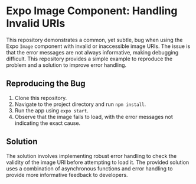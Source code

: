 # Expo Image Component: Handling Invalid URIs

This repository demonstrates a common, yet subtle, bug when using the Expo `Image` component with invalid or inaccessible image URIs.  The issue is that the error messages are not always informative, making debugging difficult. This repository provides a simple example to reproduce the problem and a solution to improve error handling.

## Reproducing the Bug

1. Clone this repository.
2. Navigate to the project directory and run `npm install`.
3. Run the app using `expo start`.
4. Observe that the image fails to load, with the error messages not indicating the exact cause.

## Solution

The solution involves implementing robust error handling to check the validity of the image URI before attempting to load it.  The provided solution uses a combination of asynchronous functions and error handling to provide more informative feedback to developers.